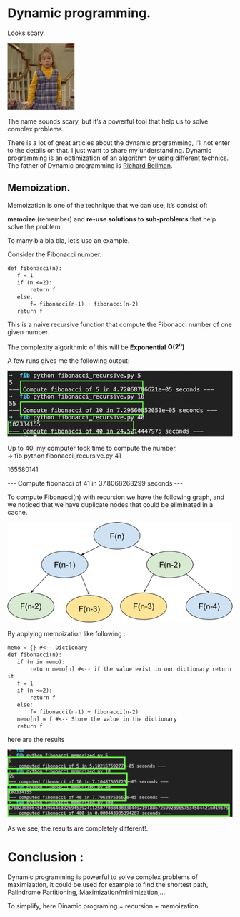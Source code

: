 <h1>Dynamic programming.</h1>


Looks scary. 



![alt_text](images/image3.gif "image_tooltip")


The name sounds scary, but it’s a powerful tool that help us to solve complex problems.


There is a lot of great articles about the dynamic programming, I’ll not enter to the details on that. I just want to share my understanding. Dynamic programming is an optimization of an algorithm by using different technics. The father of Dynamic programming is [Richard Bellman](https://en.wikipedia.org/wiki/Richard_Bellman).

<h2>Memoization.</h2>


Memoization is one of the technique that we can use, it’s consist of:

 **memoize** (remember) and **re-use **solutions to** sub-problems** that help solve the problem.

To many bla bla bla, let’s use an example.

Consider the Fibonacci number.


```
def fibonacci(n):
   f = 1
   if (n <=2):
       return f
   else:
       f= fibonacci(n-1) + fibonacci(n-2)
   return f
```


This is a naive recursive function that compute the Fibonacci number of one given number.

The complexity algorithmic of this will be **Exponential** **O(2<sup>n</sup>)**

A few runs gives me the following output:


![alt_text](images/image4.png "image_tooltip")


Up to 40, my computer took time to compute the number. \
➜  fib python fibonacci_recursive.py 41

165580141

--- Compute fibonacci of 41 in 37.8068268299 seconds ---


To compute Fibonacci(n) with recursion we have the following graph, and we noticed that we have duplicate nodes that could be eliminated in a cache.


![alt_text](images/image1.png "image_tooltip")


By applying memoization like following :


```
memo = {} #<-- Dictionary 
def fibonacci(n):
   if (n in memo):
       return memo[n] #<-- if the value exist in our dictionary return it
   f = 1
   if (n <=2):
       return f
   else:
       f= fibonacci(n-1) + fibonacci(n-2)
   memo[n] = f #<-- Store the value in the dictionary
   return f
```


here are the results



![alt_text](images/image2.png "image_tooltip")


As we see, the results are completely different!.

<h1>Conclusion :</h1>


Dynamic programming is powerful to solve complex problems of maximization, it could be used for example to find the shortest path, Palindrome Partitioning, Maximization/minimization,...

To simplify, here Dinamic programing = recursion + memoization
